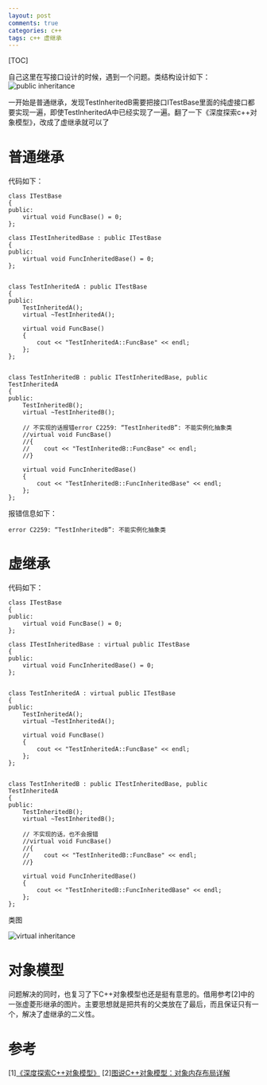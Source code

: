 ```yaml
---
layout: post
comments: true
categories: c++
tags: c++ 虚继承
---
```


[TOC]

自己这里在写接口设计的时候，遇到一个问题。类结构设计如下：
![public inheritance](https://github.com/pkxpp/pkxpp.github.io/blob/master/_posts/img/public%20inherite.png?raw=true)





一开始是普通继承，发现TestInheritedB需要把接口ITestBase里面的纯虚接口都要实现一遍，即使TestInheritedA中已经实现了一遍。翻了一下《深度探索c++对象模型》，改成了虚继承就可以了

# 普通继承
代码如下：
```
class ITestBase
{
public:
    virtual void FuncBase() = 0;
};

class ITestInheritedBase : public ITestBase
{
public:
    virtual void FuncInheritedBase() = 0;
};


class TestInheritedA : public ITestBase
{
public:
    TestInheritedA();
    virtual ~TestInheritedA();

    virtual void FuncBase()
    {
        cout << "TestInheritedA::FuncBase" << endl;
    };
};


class TestInheritedB : public ITestInheritedBase, public TestInheritedA
{
public:
    TestInheritedB();
    virtual ~TestInheritedB();

    // 不实现的话报错error C2259: “TestInheritedB”: 不能实例化抽象类
    //virtual void FuncBase()
    //{
    //    cout << "TestInheritedB::FuncBase" << endl;
    //}

    virtual void FuncInheritedBase()
    {
        cout << "TestInheritedB::FuncInheritedBase" << endl;
    };
};
```
报错信息如下：
```
error C2259: “TestInheritedB”: 不能实例化抽象类
```

# 虚继承
代码如下：
```
class ITestBase
{
public:
    virtual void FuncBase() = 0;
};

class ITestInheritedBase : virtual public ITestBase
{
public:
    virtual void FuncInheritedBase() = 0;
};


class TestInheritedA : virtual public ITestBase
{
public:
    TestInheritedA();
    virtual ~TestInheritedA();

    virtual void FuncBase()
    {
        cout << "TestInheritedA::FuncBase" << endl;
    };
};


class TestInheritedB : public ITestInheritedBase, public TestInheritedA
{
public:
    TestInheritedB();
    virtual ~TestInheritedB();

    // 不实现的话，也不会报错
    //virtual void FuncBase()
    //{
    //    cout << "TestInheritedB::FuncBase" << endl;
    //}

    virtual void FuncInheritedBase()
    {
        cout << "TestInheritedB::FuncInheritedBase" << endl;
    };
};
```
类图

![virtual inheritance](https://github.com/pkxpp/pkxpp.github.io/blob/master/_posts/img/virtual%20inherite.png?raw=true)

# 对象模型
问题解决的同时，也复习了下C++对象模型也还是挺有意思的。借用参考[2]中的一张虚菱形继承的图片。主要思想就是把共有的父类放在了最后，而且保证只有一个，解决了虚继承的二义性。

# 参考
[1][《深度探索C++对象模型》]()
[2][图说C++对象模型：对象内存布局详解](https://blog.csdn.net/HeXiQuan123/article/details/100534110)
